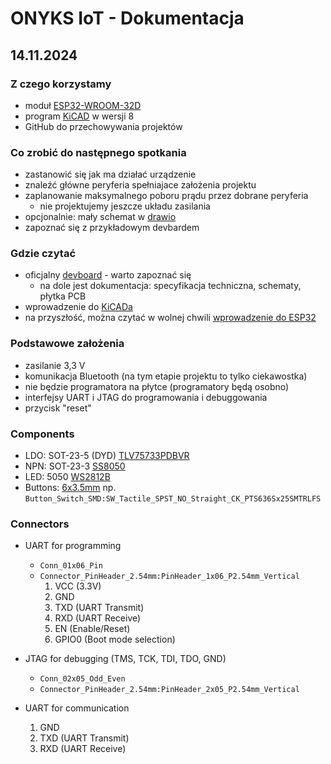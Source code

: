 # ONYKS IoT - Dokumentacja

## 14.11.2024

### Z czego korzystamy

- moduł [ESP32-WROOM-32D](https://www.espressif.com/sites/default/files/documentation/esp32-wroom-32d_esp32-wroom-32u_datasheet_en.pdf)
- program [KiCAD](https://www.kicad.org/) w wersji 8
- GitHub do przechowywania projektów

### Co zrobić do następnego spotkania

- zastanowić się jak ma działać urządzenie
- znaleźć główne peryferia spełniajace założenia projektu
- zaplanowanie maksymalnego poboru prądu przez dobrane peryferia
  - nie projektujemy jeszcze układu zasilania
- opcjonalnie: mały schemat w [drawio](https://app.diagrams.net/)
- zapoznać się z przykładowym devbardem

### Gdzie czytać

- oficjalny [devboard](https://docs.espressif.com/projects/esp-dev-kits/en/latest/esp32/esp32-devkitc/user_guide.html) - warto zapoznać się
  - na dole jest dokumentacja: specyfikacja techniczna, schematy, płytka PCB
- wprowadzenie do [KiCADa](https://docs.kicad.org/8.0/en/getting_started_in_kicad/getting_started_in_kicad.html)
- na przyszłość, można czytać w wolnej chwili [wprowadzenie do ESP32](https://docs.espressif.com/projects/esp-idf/en/v5.3.1/esp32/get-started/index.html)

### Podstawowe założenia

- zasilanie 3,3 V
- komunikacja Bluetooth (na tym etapie projektu to tylko ciekawostka)
- nie będzie programatora na płytce (programatory będą osobno)
- interfejsy UART i JTAG do programowania i debuggowania
- przycisk "reset"

### Components

- LDO: SOT-23-5 (DYD) [TLV75733PDBVR](https://www.ti.com/lit/ds/symlink/tlv757p.pdf?ts=1733149199380&ref_url=https%253A%252F%252Fwww.ti.com%252Fproduct%252FTLV757P%252Fpart-details%252FTLV75710PDBVR)
- NPN: SOT-23-3 [SS8050](https://www.micros.com.pl/mediaserver/TSS8050_BORN_0001.pdf)
- LED: 5050 [WS2812B](https://cdn-shop.adafruit.com/datasheets/WS2812B.pdf)
- Buttons: [6x3.5mm](https://pl.aliexpress.com/item/4000546183248.html?spm=a2g0o.order_list.order_list_main.169.6deb1c24ZkOZZl&gatewayAdapt=glo2pol) np. `Button_Switch_SMD:SW_Tactile_SPST_NO_Straight_CK_PTS636Sx25SMTRLFS`

### Connectors

- UART for programming
  - `Conn_01x06_Pin`
  - `Connector_PinHeader_2.54mm:PinHeader_1x06_P2.54mm_Vertical`
    1. VCC (3.3V)
    2. GND
    3. TXD (UART Transmit)
    4. RXD (UART Receive)
    5. EN (Enable/Reset)
    6. GPIO0 (Boot mode selection)

- JTAG for debugging (TMS, TCK, TDI, TDO, GND)
  - `Conn_02x05_Odd_Even`
  - `Connector_PinHeader_2.54mm:PinHeader_2x05_P2.54mm_Vertical`

- UART for communication
    1. GND
    2. TXD (UART Transmit)
    3. RXD (UART Receive)
